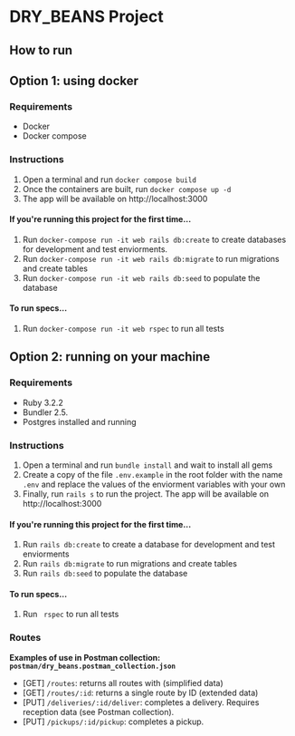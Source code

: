 # DRY_BEANS Project

## How to run
## Option 1: using docker
### Requirements
- Docker
- Docker compose

### Instructions
1. Open a terminal and run `docker compose build`
2. Once the containers are built, run `docker compose up -d`
3. The app will be available on http://localhost:3000

#### If you're running this project for the first time...
1. Run `docker-compose run -it web rails db:create` to create databases for development and test enviorments.
2. Run `docker-compose run -it web rails db:migrate` to run migrations and create tables
3. Run `docker-compose run -it web rails db:seed` to populate the database

#### To run specs...
1. Run `docker-compose run -it web rspec` to run all tests

## Option 2: running on your machine
### Requirements
- Ruby 3.2.2
- Bundler 2.5.
- Postgres installed and running

### Instructions
1. Open a terminal and run `bundle install` and wait to install all gems
2. Create a copy of the file `.env.example` in the root folder with the name `.env` and replace the values of the enviorment variables with your own
3. Finally, run `rails s` to run the project. The app will be available on http://localhost:3000

#### If you're running this project for the first time...
1. Run `rails db:create` to create a database for development and test enviorments
2. Run `rails db:migrate` to run migrations and create tables
3. Run `rails db:seed` to populate the database

#### To run specs...
1. Run ` rspec` to run all tests

### Routes
**Examples of use in Postman collection: `postman/dry_beans.postman_collection.json`**
- [GET] `/routes`: returns all routes with (simplified data)
- [GET] `/routes/:id`: returns a single route by ID (extended data)
- [PUT] `/deliveries/:id/deliver`: completes a delivery. Requires reception data (see Postman collection).
- [PUT] `/pickups/:id/pickup`: completes a pickup.
